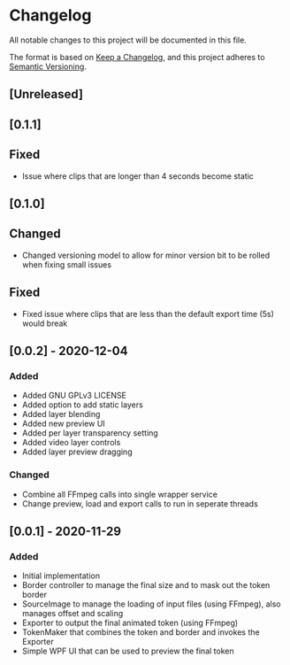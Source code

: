 # Changelog

All notable changes to this project will be documented in this file.

The format is based on [Keep a Changelog](https://keepachangelog.com/en/1.0.0/),
and this project adheres to [Semantic Versioning](https://semver.org/spec/v2.0.0.html).

## [Unreleased]

## [0.1.1]

## Fixed

- Issue where clips that are longer than 4 seconds become static

## [0.1.0]

## Changed

- Changed versioning model to allow for minor version bit to be rolled when fixing small issues

## Fixed

- Fixed issue where clips that are less than the default export time (5s) would break


## [0.0.2] - 2020-12-04

### Added 

- Added GNU GPLv3 LICENSE
- Added option to add static layers
- Added layer blending
- Added new preview UI
- Added per layer transparency setting
- Added video layer controls
- Added layer preview dragging

### Changed

- Combine all FFmpeg calls into single wrapper service
- Change preview, load and export calls to run in seperate threads

## [0.0.1] - 2020-11-29

### Added

- Initial implementation
- Border controller to manage the final size and to mask out the token border
- SourceImage to manage the loading of input files (using FFmpeg), also manages offset and scaling
- Exporter to output the final animated token (using FFmpeg)
- TokenMaker that combines the token and border and invokes the Exporter
- Simple WPF UI that can be used to preview the final token
